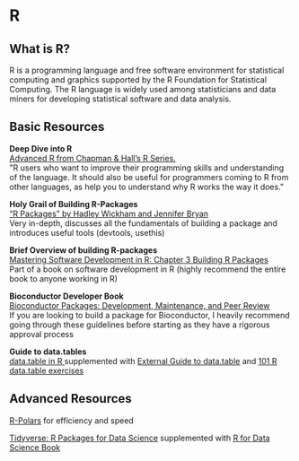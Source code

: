 # R

## What is R?

R is a programming language and free software environment for statistical computing and graphics supported by the R Foundation for Statistical Computing. The R language is widely used among statisticians and data miners for developing statistical software and data analysis.


## Basic Resources

**Deep Dive into R**  
[Advanced R from Chapman & Hall’s R Series.](https://adv-r.hadley.nz/fp.html)  
"R users who want to improve their programming skills and understanding of the language. It should also be useful for programmers coming to R from other languages, as help you to understand why R works the way it does."

**Holy Grail of Building R-Packages**  
[“R Packages” by Hadley Wickham and Jennifer Bryan](https://r-pkgs.org/)  
Very in-depth, discusses all the fundamentals of building a package and introduces useful tools (devtools, usethis)

**Brief Overview of building R-packages**  
[Mastering Software Development in R: Chapter 3 Building R Packages](https://bookdown.org/rdpeng/RProgDA/building-r-packages.html)  
Part of a book on software development in R (highly recommend the entire book to anyone working in R)

**Bioconductor Developer Book**  
[Bioconductor Packages: Development, Maintenance, and Peer Review](https://contributions.bioconductor.org/)  
If you are looking to build a package for Bioconductor, I heavily recommend going through these guidelines before starting as they have a rigorous approval process

**Guide to data.tables**    
[data.table in R ](https://rdatatable.gitlab.io/data.table/) supplemented with [External Guide to data.table](https://www.machinelearningplus.com/data-manipulation/datatable-in-r-complete-guide/) and [101 R data.table exercises](https://www.machinelearningplus.com/data-manipulation/101-r-data-table-exercises/)

## Advanced Resources

[R-Polars](https://pola-rs.github.io/r-polars/index.html) for efficiency and speed

[Tidyverse: R Packages for Data Science](https://www.tidyverse.org/) supplemented with [R for Data Science Book](https://r4ds.hadley.nz/) 